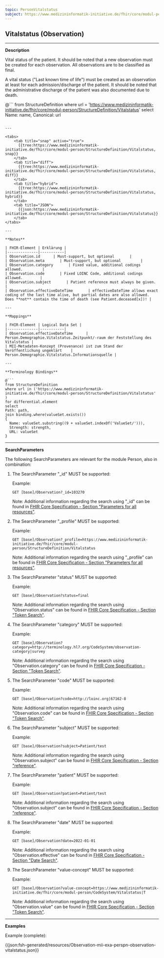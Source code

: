```yaml
---
topic: PersonVitalstatus
subject: https://www.medizininformatik-initiative.de/fhir/core/modul-person/StructureDefinition/Vitalstatus
---
```


## Vitalstatus (Observation)

---

**Description**

Vital status of the patient. It should be noted that a new observation must be created for each observation. All observations are to be classified as final.

A vital status ("Last known time of life") must be created as an observation at least for each admission/discharge of the patient. It should be noted that the administrative discharge of the patient was also documented due to death.

@```
from StructureDefinition where url = 'https://www.medizininformatik-initiative.de/fhir/core/modul-person/StructureDefinition/Vitalstatus' select Name: name, Canonical: url
```

---

<tabs>
    <tab title="snap" active="true">
      {{tree:https://www.medizininformatik-initiative.de/fhir/core/modul-person/StructureDefinition/Vitalstatus, snap}}
    </tab>
    <tab title="diff">
      {{tree:https://www.medizininformatik-initiative.de/fhir/core/modul-person/StructureDefinition/Vitalstatus, diff}}
    </tab>
    <tab title="hybrid">
      {{tree:https://www.medizininformatik-initiative.de/fhir/core/modul-person/StructureDefinition/Vitalstatus, hybrid}}
    </tab>
    <tab title="JSON">
      {{json:https://www.medizininformatik-initiative.de/fhir/core/modul-person/StructureDefinition/Vitalstatus}}
    </tab>
</tabs>

---

**Notes**

| FHIR-Element | Erklärung |
|--------------|-----------|
| Observation.id      | Must-support, but optional       |
| Observation.meta       | Must-support, but optional         |
| Observation.category       | Fixed value, additional codings allowed.         |
| Observation.code       | Fixed LOINC Code, additional codings allowed.        |
| Observation.subject       | Patient reference must always be given.         |
| Observation.effectiveDateTime       | effectiveDateTime allows exact coding of the last time alive, but partial dates are also allowed. Does **not** contain the time of death (see Patient.deceased[x])! |

---

**Mappings**

| FHIR-Element | Logical Data Set |
|--------------|-----------|
| Observation.effectiveDateTime      | Person.Demographie.Vitalstatus.Zeitpunkt/-raum der Feststellung des Vitalstatus |
| MII-Metadaten-Konzept (Provenance) ist zum Stand der Veröffentlichung ungeklärt    | Person.Demographie.Vitalstatus.Informationsquelle |

---

**Terminology Bindings**

@```
from StructureDefinition
where url in ('https://www.medizininformatik-initiative.de/fhir/core/modul-person/StructureDefinition/Vitalstatus' )
for differential.element
select
Path: path,
join binding.where(valueSet.exists())
{
  Name: valueSet.substring((9 + valueSet.indexOf('ValueSet/'))),
  Strength: strength,
  URL: valueSet
}
```

---

**SearchParameters**

The following SearchParameters are relevant for the module Person, also in combination:

1. The SearchParameter "_id" MUST be supported:

    Example:

    ```GET [base]/Observation?_id=103270```

    Note: Additional information regarding the search using "_id" can be found in [FHIR Core Specification - Section "Parameters for all resources"](http://hl7.org/fhir/R4/search.html#all).

1. The SearchParameter "_profile" MUST be supported:

    Example:

    ```GET [base]/Observation?_profile=https://www.medizininformatik-initiative.de/fhir/core/modul-person/StructureDefinition/Vitalstatus```

    Note: Additional information regarding the search using "_profile" can be found in [FHIR Core Specification - Section "Parameters for all resources"](http://hl7.org/fhir/R4/search.html#all).

1. The SearchParameter "status" MUST be supported:

    Example:

    ```GET [base]/Observation?status=final```

    Note: Additional information regarding the search using "Observation.status" can be found in [FHIR Core Specification - Section "Token Search"](http://hl7.org/fhir/R4/search.html#token).

1. The SearchParameter "category" MUST be supported:

    Example:

    ```GET [base]/Observation?category=http://terminology.hl7.org/CodeSystem/observation-category|survey```

    Note: Additional information regarding the search using "Observation.category" can be found in [FHIR Core Specification - Section "Token Search"](http://hl7.org/fhir/R4/search.html#token).

1. The SearchParameter "code" MUST be supported:

    Example:

    ```GET [base]/Observation?code=http://loinc.org|67162-8```

    Note: Additional information regarding the search using "Observation.code" can be found in [FHIR Core Specification - Section "Token Search"](http://hl7.org/fhir/R4/search.html#token).

1. The SearchParameter "subject" MUST be supported:

    Example:

    ```GET [base]/Observation?subject=Patient/test```

    Note: Additional information regarding the search using "Observation.subject" can be found in [FHIR Core Specification - Section "reference"](http://hl7.org/fhir/R4/search.html#reference).

1. The SearchParameter "patient" MUST be supported:

    Example:

    ```GET [base]/Observation?patient=Patient/test```

    Note: Additional information regarding the search using "Observation.subject" can be found in [FHIR Core Specification - Section "reference"](http://hl7.org/fhir/R4/search.html#reference).

1. The SearchParameter "date" MUST be supported:

    Example:

    ```GET [base]/Observation?date=2022-01-01```

    Note: Additional information regarding the search using "Observation.effective" can be found in [FHIR Core Specification - Section "Date Search"](http://hl7.org/fhir/R4/search.html#date).

1. The SearchParameter "value-concept" MUST be supported:

    Example:

    ```GET [base]/Observation?value-concept=https://www.medizininformatik-initiative.de/fhir/core/modul-person/CodeSystem/Vitalstatus|T```

    Note: Additional information regarding the search using "Observation.value" can be found in [FHIR Core Specification - Section "Token Search"](http://hl7.org/fhir/R4/search.html#token).

---

**Examples**

Example (complete):

{{json:fsh-generated/resources/Observation-mii-exa-perspn-observation-vitalstatus.json}}